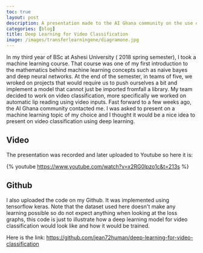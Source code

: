```yaml
---
toc: true
layout: post
description: A presentation made to the AI Ghana community on the use of deep learning for video classification.
categories: [blog]
title: Deep Learning for Video Classification
image: /images/transferlearningone/diagramone.jpg
---
```


In my third year of BSc at Ashesi University ( 2018 spring semester), I took a machine learning course. That course was one of my first introduction to the mathematics behind machine learning concepts such as naive bayes and deep neural networks. At the end of the semester, in teams of five, we wroked on projects that would require us to push ourselves a bit and implement a model that cannot just be imported fromfall a library. My team decided to work on video classification, more specifically we worked on automatic lip reading using video inputs. Fast forward to a few weeks ago, the AI Ghana community contacted me. I was asked to present on a machine learning topic of my choice and I thought it would be a nice idea to present on video classification using deep learning. 

## Video

The presentation was recorded and later uploaded to Youtube so here it is:

{% youtube https://www.youtube.com/watch?v=x2RG0lpzo1c&t=213s %}

## Github

I also uploaded the code on my Github. It was implemented using tensorflow keras. Note that the dataset used here doesn't make any learning possible so do not expect anything when looking at the loss graphs, this code is just to illustrate how a deep learning model for video classification would look like and how it would be trained.

Here is the link: https://github.com/jean72human/deep-learning-for-video-classification
